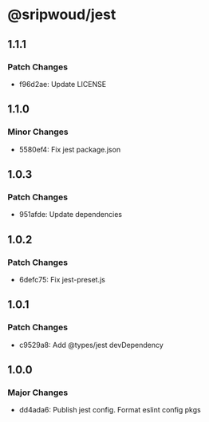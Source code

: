 # @sripwoud/jest

## 1.1.1

### Patch Changes

- f96d2ae: Update LICENSE

## 1.1.0

### Minor Changes

- 5580ef4: Fix jest package.json

## 1.0.3

### Patch Changes

- 951afde: Update dependencies

## 1.0.2

### Patch Changes

- 6defc75: Fix jest-preset.js

## 1.0.1

### Patch Changes

- c9529a8: Add @types/jest devDependency

## 1.0.0

### Major Changes

- dd4ada6: Publish jest config. Format eslint config pkgs
